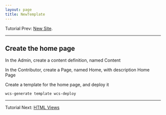 ```yaml
---
layout: page
title: NewTemplate
---
```


Tutorial Prev:  [New Site](NewSite.html).

---- 

##  Create the home page

In the Admin, create a content definition, named Content

In the Contributor, create a Page, named Home, with description Home Page

Create a template for the home page, and deploy it

``wcs-generate template
wcs-deploy``

----

Tutorial Next:  [HTML Views](Picker.html)




